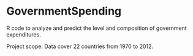 # GovernmentSpending
R code to analyze and predict the level and composition of government expenditures.

Project scope: Data cover 22 countries from 1970 to 2012. 
